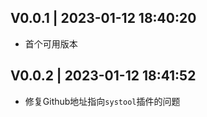 ## V0.0.1 | 2023-01-12 18:40:20
* 首个可用版本

## V0.0.2 | 2023-01-12 18:41:52
* 修复Github地址指向`systool`插件的问题
